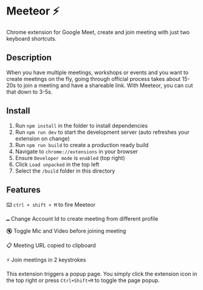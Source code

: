 # Meeteor ⚡️ 

Chrome extension for Google Meet, create and join meeting with just two keyboard shortcuts.


## Description
When you have multiple meetings, workshops or events and you want to create meetings on the fly, going through official process takes about 15-20s to join a meeting and have a shareable link. With Meeteor, you can cut that down to 3-5s.

## Install

1. Run `npm install` in the folder to install dependencies
2. Run `npm run dev` to start the development server (auto refreshes your extension on change)
3. Run `npm run build` to create a production ready build
4. Navigate to `chrome://extensions` in your browser
5. Ensure `Developer mode` is `enabled` (top right)
6. Click `Load unpacked` in the top left
7. Select the `/build` folder in this directory

## Features

⌨️ `ctrl + shift + M` to fire Meeteor

⑉ Change Account Id to create meeting from different profile

🔇 Toggle Mic and Video before joining meeting

📋 Meeting URL copied to clipboard

⚡️ Join meetings in 2 keystrokes

This extension triggers a popup page. You simply click the extension icon in the top right or press `Ctrl+Shift+M` to toggle the page popup.
